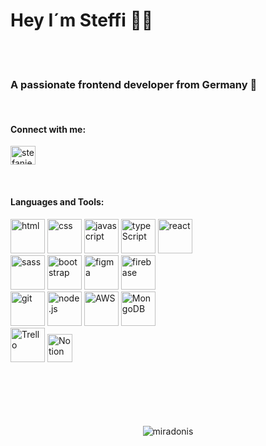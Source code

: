 <h1>Hey I´m Steffi 👸🏼</h1>

<br/>
<br/>

<h3 align="left">A passionate frontend developer from Germany 🚀</h3>
<br/>


<h4 align="left">Connect with me:</h4>
<p align="left">
<a href="https://linkedin.com/in/stefanie-peschke" target="blank"><img align="center" src="https://raw.githubusercontent.com/rahuldkjain/github-profile-readme-generator/master/src/images/icons/Social/linked-in-alt.svg" alt="stefanie peschke" height="30" width="40" /></a>
</p>
<br/>

<h4 align="left">Languages and Tools:</h4>
<p align="left"> 

<img src="https://github.com/miradonis/miradonis/assets/92485350/6b1f7634-f368-464f-983f-91e300792f34" alt="html" width="55" height="55" >
<img src="https://github.com/miradonis/miradonis/assets/92485350/d4c8d93b-41cf-4332-934e-3617cd392c71" alt="css" width="55" height="55">
<img src="https://github.com/miradonis/miradonis/assets/92485350/83fa5bb6-1d52-4c96-942f-026b6a6e2341" alt="javascript" width="55" height="55">
<img src="https://github.com/miradonis/miradonis/assets/92485350/32f8e54c-278e-417d-9701-3b4d9abb2f70" alt="typeScript" width="55" height="55">
<img src="https://github.com/miradonis/miradonis/assets/92485350/81a16dc3-3cb1-47fe-b4d6-2bc00c585368" alt="react" width="55" height="55">
<br/>
<img src="https://github.com/miradonis/miradonis/assets/92485350/82db8f89-e9ef-49a0-8595-9479f0249dc0" alt="sass" width="55" height="55">
<img src="https://github.com/miradonis/miradonis/assets/92485350/149f226e-f7d5-497c-acd3-1ef2478c8937" alt="bootstrap" width="55" height="55">
<img src="https://github.com/miradonis/miradonis/assets/92485350/ac1fe471-7947-45f0-b8d8-02a9aa808f08" alt="figma" width="55" height="55">
<img src="https://github.com/miradonis/miradonis/assets/92485350/c9682dbb-a513-4d06-bdce-e9cb030e62a9" alt="firebase" width="55" height="55">
<br/>
<img src="https://github.com/miradonis/miradonis/assets/92485350/2a8493de-8887-4a44-a895-fb844ca276e8" alt="git" width="55" height="55">
<img src="https://github.com/miradonis/miradonis/assets/92485350/34052677-e64f-4eb3-ad91-679d41a42fd1" alt="node.js" width="55" height="55">
<img src="https://github.com/miradonis/miradonis/assets/92485350/5eca2f55-4b1c-4647-85c4-ff3cb8aadc10" alt="AWS" width="55" height="55">
<img src="https://github.com/miradonis/miradonis/assets/92485350/9f0f671c-b900-43b9-8b59-6ecb636ea57f" alt="MongoDB" width="55" height="55">
<br/>
<img src="https://github.com/miradonis/miradonis/assets/92485350/de592d6f-2830-4b4e-9f0e-462ec216f396" alt="Trello" width="55" height="55">
<img src="https://github.com/miradonis/miradonis/assets/92485350/3fa201a0-2e54-4cb7-a71c-fb3ce5da0848" alt="Notion" width="40" height="45">









  
<br/>
<br/>
<br/>
<br/>
<br/>
<br/>

<p align="center"> <img src="https://komarev.com/ghpvc/?username=miradonis&label=Profile%20views&color=0e75b6&style=flat" alt="miradonis" /> </p>

